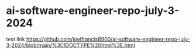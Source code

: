 # ai-software-engineer-repo-july-3-2024

test link https://github.com/joelfrancis8900/ai-software-engineer-repo-july-3-2024/blob/main/%3C!DOCTYPE%20html%3E.html
